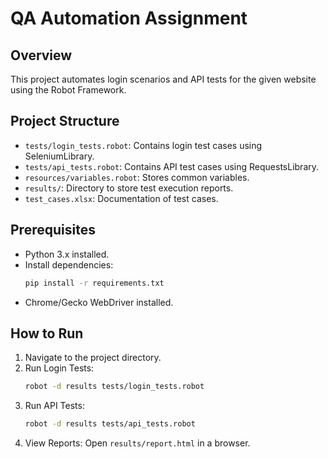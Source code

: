# QA Automation Assignment

## Overview
This project automates login scenarios and API tests for the given website using the Robot Framework.

## Project Structure
- `tests/login_tests.robot`: Contains login test cases using SeleniumLibrary.
- `tests/api_tests.robot`: Contains API test cases using RequestsLibrary.
- `resources/variables.robot`: Stores common variables.
- `results/`: Directory to store test execution reports.
- `test_cases.xlsx`: Documentation of test cases.

## Prerequisites
- Python 3.x installed.
- Install dependencies: 
  ```bash
  pip install -r requirements.txt
  ```
- Chrome/Gecko WebDriver installed.

## How to Run
1. Navigate to the project directory.
2. Run Login Tests:
   ```bash
   robot -d results tests/login_tests.robot
   ```
3. Run API Tests:
   ```bash
   robot -d results tests/api_tests.robot
   ```
4. View Reports:
   Open `results/report.html` in a browser.

